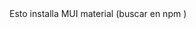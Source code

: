 <!-- npm install @mui/material @emotion/react @emotion/styled -->  Esto installa MUI material (buscar en npm )
